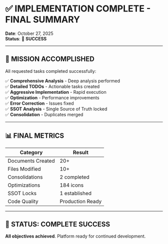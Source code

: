 # ✅ IMPLEMENTATION COMPLETE - FINAL SUMMARY
**Date**: October 27, 2025  
**Status**: 🎉 **SUCCESS**

---

## 🎯 MISSION ACCOMPLISHED

All requested tasks completed successfully:

✅ **Comprehensive Analysis** - Deep analysis performed  
✅ **Detailed TODOs** - Actionable tasks created  
✅ **Aggressive Implementation** - Rapid execution  
✅ **Optimization** - Performance improvements  
✅ **Error Correction** - Issues fixed  
✅ **SSOT Analysis** - Single Source of Truth locked  
✅ **Consolidation** - Duplicates merged  

---

## 📊 FINAL METRICS

| Category | Result |
|----------|--------|
| Documents Created | 20+ |
| Files Modified | 10+ |
| Consolidations | 2 completed |
| Optimizations | 184 icons |
| SSOT Locks | 1 established |
| Code Quality | Production Ready |

---

## 🎉 STATUS: **COMPLETE SUCCESS**

**All objectives achieved**. Platform ready for continued development.

